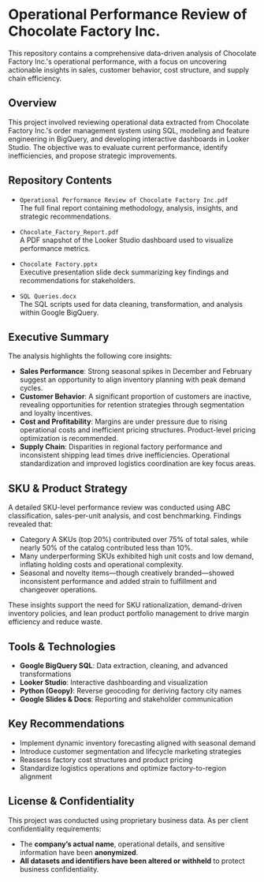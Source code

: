 
# Operational Performance Review of Chocolate Factory Inc.

This repository contains a comprehensive data-driven analysis of Chocolate Factory Inc.'s operational performance, with a focus on uncovering actionable insights in sales, customer behavior, cost structure, and supply chain efficiency.

## Overview

This project involved reviewing operational data extracted from Chocolate Factory Inc.'s order management system using SQL, modeling and feature engineering in BigQuery, and developing interactive dashboards in Looker Studio. The objective was to evaluate current performance, identify inefficiencies, and propose strategic improvements.

## Repository Contents

- `Operational Performance Review of Chocolate Factory Inc.pdf`  
  The full final report containing methodology, analysis, insights, and strategic recommendations.

- `Chocolate_Factory_Report.pdf`  
  A PDF snapshot of the Looker Studio dashboard used to visualize performance metrics.

- `Chocolate Factory.pptx`  
  Executive presentation slide deck summarizing key findings and recommendations for stakeholders.

- `SQL Queries.docx`  
  The SQL scripts used for data cleaning, transformation, and analysis within Google BigQuery.

## Executive Summary

The analysis highlights the following core insights:

- **Sales Performance**: Strong seasonal spikes in December and February suggest an opportunity to align inventory planning with peak demand cycles.
- **Customer Behavior**: A significant proportion of customers are inactive, revealing opportunities for retention strategies through segmentation and loyalty incentives.
- **Cost and Profitability**: Margins are under pressure due to rising operational costs and inefficient pricing structures. Product-level pricing optimization is recommended.
- **Supply Chain**: Disparities in regional factory performance and inconsistent shipping lead times drive inefficiencies. Operational standardization and improved logistics coordination are key focus areas.

## SKU & Product Strategy

A detailed SKU-level performance review was conducted using ABC classification, sales-per-unit analysis, and cost benchmarking. Findings revealed that:

- Category A SKUs (top 20%) contributed over 75% of total sales, while nearly 50% of the catalog contributed less than 10%.
- Many underperforming SKUs exhibited high unit costs and low demand, inflating holding costs and operational complexity.
- Seasonal and novelty items—though creatively branded—showed inconsistent performance and added strain to fulfillment and changeover operations.

These insights support the need for SKU rationalization, demand-driven inventory policies, and lean product portfolio management to drive margin efficiency and reduce waste.

## Tools & Technologies

- **Google BigQuery SQL**: Data extraction, cleaning, and advanced transformations  
- **Looker Studio**: Interactive dashboarding and visualization  
- **Python (Geopy)**: Reverse geocoding for deriving factory city names  
- **Google Slides & Docs**: Reporting and stakeholder communication  

## Key Recommendations

- Implement dynamic inventory forecasting aligned with seasonal demand  
- Introduce customer segmentation and lifecycle marketing strategies  
- Reassess factory cost structures and product pricing  
- Standardize logistics operations and optimize factory-to-region alignment  

## License & Confidentiality

This project was conducted using proprietary business data. As per client confidentiality requirements:

- The **company’s actual name**, operational details, and sensitive information have been **anonymized**.  
- **All datasets and identifiers have been altered or withheld** to protect business confidentiality.  

